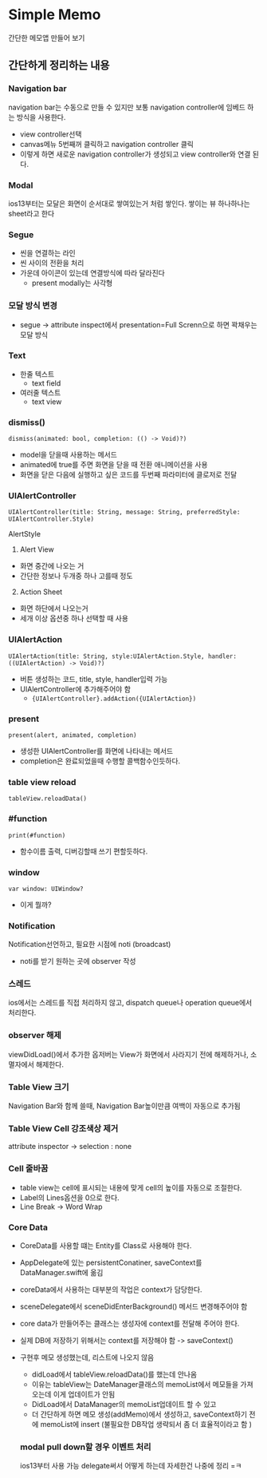 # Simple Memo

간단한 메모앱 만들어 보기

## 간단하게 정리하는 내용

### Navigation bar
navigation bar는 수동으로 만들 수 있지만 보통 navigation controller에 임베드 하는 방식을 사용한다.
- view controller선택
- canvas메뉴 5번째꺼 클릭하고 navigation controller 클릭
- 이렇게 하면 새로운 navigation controller가 생성되고 view controller와 연결 된다.

### Modal
ios13부터는 모달은 화면이 순서대로 쌓여있는거 처럼 쌓인다.
쌓이는 뷰 하나하나는 sheet라고 한다

### Segue
- 씬을 연결하는 라인
- 씬 사이의 전환을 처리
- 가운데 아이콘이 있는데 연결방식에 따라 달라진다
  - present modally는 사각형

### 모달 방식 변경
- segue -> attribute inspect에서 presentation=Full Screnn으로 하면 꽉채우는 모달 방식


### Text
- 한줄 텍스트
  - text field
- 여러줄 텍스트
  - text view


### dismiss()
```
dismiss(animated: bool, completion: (() -> Void)?)
```
- model을 닫을때 사용하는 메서드
- animated에 true를 주면 화면을 닫을 때 전환 애니메이션을 사용
- 화면을 닫은 다음에 실행하고 싶은 코드를 두번째 파라미터에 클로저로 전달

### UIAlertController
```
UIAlertController(title: String, message: String, preferredStyle: UIAlertController.Style)
```

AlertStyle
1. Alert View
  - 화면 중간에 나오는 거
  - 간단한 정보나 두개중 하나 고를때 정도
2. Action Sheet
  - 화면 하단에서 나오는거
  - 세개 이상 옵션중 하나 선택할 때 사용

### UIAlertAction
```
UIAlertAction(title: String, style:UIAlertAction.Style, handler: ((UIAlertAction) -> Void)?)
```

- 버튼 생성하는 코드, title, style, handler입력 가능
- UIAlertController에 추가해주어야 함
  - `{UIAlertController}.addAction({UIAlertAction})`

### present
```
present(alert, animated, completion)
```
- 생성한 UIAlertController를 화면에 나타내는 메서드
- completion은 완료되었을때 수행할 콜백함수인듯하다.

### table view reload
```
tableView.reloadData()
```

### #function
```
print(#function)
```
- 함수이름 출력, 디버깅할때 쓰기 편할듯하다.

### window
```
var window: UIWindow?
```
- 이게 뭘까?

### Notification
Notification선언하고, 필요한 시점에 noti (broadcast)
- noti를 받기 원하는 곳에 observer 작성

### 스레드
ios에서는 스레드를 직접 처리하지 않고, dispatch queue나 operation queue에서 처리한다.

### observer 해제
viewDidLoad()에서 추가한 옵저버는 View가 화면에서 사라지기 전에 해제하거나, 소멸자에서 해제한다.

### Table View 크기
Navigation Bar와 함께 쓸때, Navigation Bar높이만큼 여백이 자동으로 추가됨

### Table View Cell 강조색상 제거
attribute inspector -> selection : none

### Cell 줄바꿈
- table view는 cell에 표시되는 내용에 맞게 cell의 높이를 자동으로 조절한다.
- Label의 Lines옵션을 0으로 한다.
- Line Break -> Word Wrap

### Core Data

- CoreData를 사용할 떄는 Entity를 Class로 사용해야 한다.
- AppDelegate에 있는 persistentConatiner, saveContext를 DataManager.swift에 옮김

- coreData에서 사용하는 대부분의 작업은 context가 담당한다.

- sceneDelegate에서 sceneDidEnterBackground() 메서드 변경해주어야 함

- core data가 만들어주는 클래스는 생성자에 context를 전달해 주어야 한다. 

- 실제 DB에 저장하기 위해서는 context를 저장해야 함 -> saveContext()

- 구현후 메모 생성했는데, 리스트에 나오지 않음
  - didLoad에서 tableView.reloadData()를 했는데 안나옴
  - 이유는 tableView는 DateManager클래스의 memoList에서 메모들을 가져오는데 이게 업데이트가 안됨
  - DidLoad에서 DataManager의 memoList업데이트 할 수 있고
  - 더 간단하게 하면 메모 생성(addMemo)에서 생성하고, saveContext하기 전에 memoList에 insert (불필요한 DB작업 생략되서 좀 더 효율적이라고 함 )

  ### modal pull down할 경우 이벤트 처리
  ios13부터 사용 가능 delegate써서 어떻게 하는데 자세한건 나중에 정리 =ㅋ